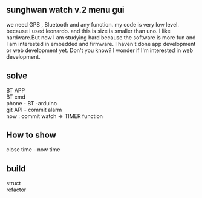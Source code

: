 ## sunghwan watch v.2 menu gui

we need GPS , Bluetooth and any function. my code is very low level. because i used leonardo. and this is size is smaller than uno. I like hardware.But now I am studying hard because the software is more fun and I am interested in embedded and firmware. I haven't done app development or web development yet. Don't you know? I wonder if I'm interested in web development.  

## solve

BT APP  
BT cmd   
phone - BT -arduino  
git API - commit alarm  
now : commit watch -> TIMER function  

## How to show

close time - now time   

## build 

struct  
refactor
